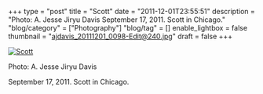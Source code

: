 +++
type = "post"
title = "Scott"
date = "2011-12-01T23:55:51"
description = "Photo: A. Jesse Jiryu Davis September 17, 2011. Scott in Chicago."
"blog/category" = ["Photography"]
"blog/tag" = []
enable_lightbox = false
thumbnail = "ajdavis_20111201_0098-Edit@240.jpg"
draft = false
+++

<p><a href="http://www.flickr.com/photos/emptysquare/6439955653/in/photostream"><img style="display:block; margin-left:auto; margin-right:auto;" src="ajdavis_20111201_0098-Edit.jpg" title="Scott" /></a></p>
<p>Photo: A. Jesse Jiryu Davis</p>
<p>September 17, 2011. Scott in Chicago.</p>
    